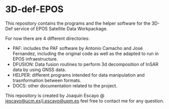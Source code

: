 # 3D-def-EPOS

This repository contains the programs and the helper software for the 3D-Def service of EPOS Satellite Data Workpackage.

For now there are 4 different directories:
- PAF: includes the PAF software by Antonio Camacho and José Fernandez, including the original code as well as the adapted to run in EPOS infraestructure.
- DFUSION: Data fusion routines to perform 3d decomposition of InSAR data by using GNSS data.
- HELPER: different programs intended for data manipulation and trasnformation between formats.
- DOCS: other documentation related to the project.

This repository is created by Joaquín Escayo @ jescayo@ucm.es/j.escayo@upm.es feel free to contact me for any question.

